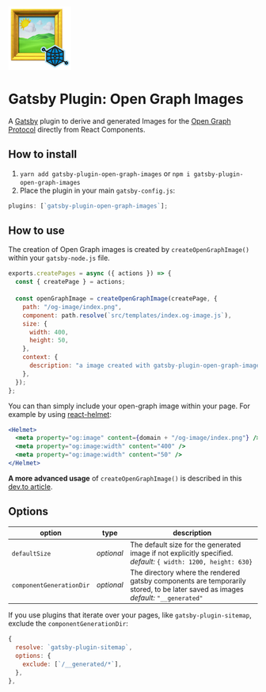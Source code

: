 ![gatsby-plugin-open-graph-images](./logo.png)

# Gatsby Plugin: Open Graph Images

A [Gatsby](https://github.com/gatsbyjs/gatsby) plugin to derive and generated
Images for the [Open Graph Protocol](https://ogp.me/) directly from React Components.

## How to install

1.  `yarn add gatsby-plugin-open-graph-images` or `npm i gatsby-plugin-open-graph-images`
2.  Place the plugin in your main `gatsby-config.js`:

```js
plugins: [`gatsby-plugin-open-graph-images`];
```

## How to use

The creation of Open Graph images is created by `createOpenGraphImage()` within your `gatsby-node.js` file.

```js
exports.createPages = async ({ actions }) => {
  const { createPage } = actions;

  const openGraphImage = createOpenGraphImage(createPage, {
    path: "/og-image/index.png",
    component: path.resolve(`src/templates/index.og-image.js`),
    size: {
      width: 400,
      height: 50,
    },
    context: {
      description: "a image created with gatsby-plugin-open-graph-images",
    },
  });
};
```

You can than simply include your open-graph image within your page. For example by using [react-helmet](https://github.com/nfl/react-helmet):

```jsx
<Helmet>
  <meta property="og:image" content={domain + "/og-image/index.png"} />
  <meta property="og:image:width" content="400" />
  <meta property="og:image:width" content="50" />
</Helmet>
```

**A more advanced usage** of `createOpenGraphImage()` is described in this [dev.to article]("https://dev.to/duffleit/bridging-the-gap-between-gatsby-and-open-graph-images-52gh").

## Options

| option                 | type       | description                                                                                                                          |
| ---------------------- | ---------- | ------------------------------------------------------------------------------------------------------------------------------------ |
| `defaultSize`            | _optional_ | The default size for the generated image if not explicitly specified.<br>_default:_ `{ width: 1200, height: 630}`                    |
| `componentGenerationDir` | _optional_ | The directory where the rendered gatsby components are temporarily stored, to be later saved as images<br>_default:_ `"__generated"` |

If you use plugins that iterate over your pages, like `gatsby-plugin-sitemap`, exclude the `componentGenerationDir`:

```js
{
  resolve: `gatsby-plugin-sitemap`,
  options: {
    exclude: [`/__generated/*`],
  },
},
```
